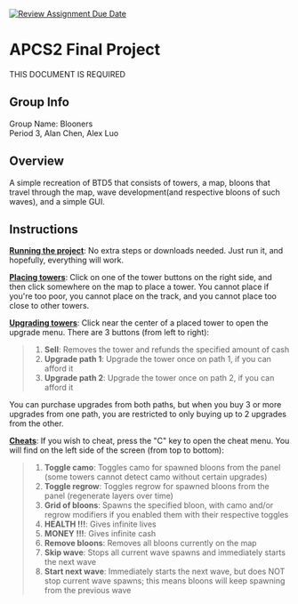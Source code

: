 [![Review Assignment Due Date](https://classroom.github.com/assets/deadline-readme-button-24ddc0f5d75046c5622901739e7c5dd533143b0c8e959d652212380cedb1ea36.svg)](https://classroom.github.com/a/syDSSnTt)
# APCS2 Final Project
THIS DOCUMENT IS REQUIRED
## Group Info

Group Name: Blooners  
Period 3, Alan Chen, Alex Luo

## Overview

A simple recreation of BTD5 that consists of towers, a map, bloons that travel through the map, wave development(and respective bloons of such waves), and a simple GUI. 

## Instructions

**<u>Running the project</u>**: No extra steps or downloads needed. Just run it, and hopefully, everything will work.  

**<u>Placing towers</u>**: Click on one of the tower buttons on the right side, and then click somewhere on the map to place a tower. You cannot place if you're too poor, you cannot place on the track, and you cannot place too close to other towers.  

**<u>Upgrading towers</u>**: Click near the center of a placed tower to open the upgrade menu. There are 3 buttons (from left to right):
> 1) **Sell**: Removes the tower and refunds the specified amount of cash
> 2) **Upgrade path 1**: Upgrade the tower once on path 1, if you can afford it
> 3) **Upgrade path 2**: Upgrade the tower once on path 2, if you can afford it  

You can purchase upgrades from both paths, but when you buy 3 or more upgrades from one path, you are restricted to only buying up to 2 upgrades from the other.  

**<u>Cheats</u>**: If you wish to cheat, press the "C" key to open the cheat menu. You will find on the left side of the screen (from top to bottom):
> 1) **Toggle camo**: Toggles camo for spawned bloons from the panel (some towers cannot detect camo without certain upgrades)
> 2) **Toggle regrow**: Toggles regrow for spawned bloons from the panel (regenerate layers over time)
> 3) **Grid of bloons**: Spawns the specified bloon, with camo and/or regrow modifiers if you enabled them with their respective toggles
> 4) **HEALTH !!!**: Gives infinite lives
> 5) **MONEY !!!**: Gives infinite cash
> 6) **Remove bloons**: Removes all bloons currently on the map
> 7) **Skip wave**: Stops all current wave spawns and immediately starts the next wave
> 8) **Start next wave**: Immediately starts the next wave, but does NOT stop current wave spawns; this means bloons will keep spawning from the previous wave